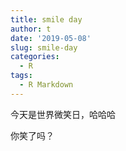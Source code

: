 ```yaml
---
title: smile day
author: t
date: '2019-05-08'
slug: smile-day
categories:
  - R
tags:
  - R Markdown
---
```

今天是世界微笑日，哈哈哈


你笑了吗？
